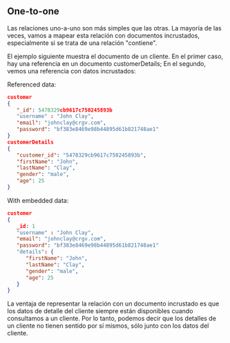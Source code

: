 ## One-to-one

Las relaciones uno-a-uno son más simples que las otras. La mayoría de las veces, vamos a mapear esta relación con documentos incrustados, especialmente si se trata de una relación "contiene".

El ejemplo siguiente muestra el documento de un cliente. En el primer caso, hay una referencia en un documento customerDetails; En el segundo, vemos una referencia con datos incrustados:

Referenced data:

```json
customer
{ 
   "_id": 5478329cb9617c750245893b
   "username" : "John Clay",
   "email": "johnclay@crgv.com",
   "password": "bf383e8469e98b44895d61b821748ae1"
}
customerDetails
{
   "customer_id": "5478329cb9617c750245893b",
   "firstName": "John",
   "lastName": "Clay",
   "gender": "male",
   "age": 25
}
```

With embedded data:

```json
customer
{ 
   _id: 1
   "username" : "John Clay",
   "email": "johnclay@crgv.com",
   "password": "bf383e8469e98b44895d61b821748ae1"
   "details": {
      "firstName": "John",
      "lastName": "Clay",
      "gender": "male",
      "age": 25
   }
}
```
La ventaja de representar la relación con un documento incrustado es que los datos de detalle del cliente siempre están disponibles cuando consultamos a un cliente. Por lo tanto, podemos decir que los detalles de un cliente no tienen sentido por sí mismos, sólo junto con los datos del cliente.

